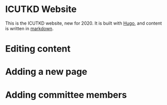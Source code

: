 # ICUTKD Website

This is the ICUTKD website, new for 2020. It is built with [Hugo](https://gohugo.io/), and content is written in [markdown](https://www.markdownguide.org/).

# Editing content

# Adding a new page

# Adding committee members
